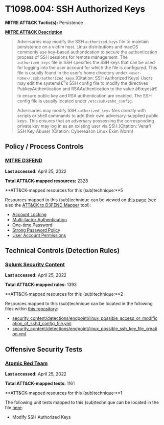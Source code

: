 # T1098.004: SSH Authorized Keys
**MITRE ATT&CK Tactic(s):** Persistence

**[MITRE ATT&CK Description](https://attack.mitre.org/techniques/T1098/004)**
<blockquote>Adversaries may modify the SSH <code>authorized_keys</code> file to maintain persistence on a victim host. Linux distributions and macOS commonly use key-based authentication to secure the authentication process of SSH sessions for remote management. The <code>authorized_keys</code> file in SSH specifies the SSH keys that can be used for logging into the user account for which the file is configured. This file is usually found in the user's home directory under <code>&lt;user-home&gt;/.ssh/authorized_keys</code>.(Citation: SSH Authorized Keys) Users may edit the systemâ€™s SSH config file to modify the directives PubkeyAuthentication and RSAAuthentication to the value â€œyesâ€ to ensure public key and RSA authentication are enabled. The SSH config file is usually located under <code>/etc/ssh/sshd_config</code>.

Adversaries may modify SSH <code>authorized_keys</code> files directly with scripts or shell commands to add their own adversary-supplied public keys. This ensures that an adversary possessing the corresponding private key may log in as an existing user via SSH.(Citation: Venafi SSH Key Abuse) (Citation: Cybereason Linux Exim Worm)</blockquote>
## Policy / Process Controls
### [MITRE D3FEND](https://d3fend.mitre.org/)
**Last accessed:** April 25, 2022

**Total ATT&CK-mapped resources:** 2328

**ATT&CK-mapped resources for this (sub)technique:**5

Resources mapped to this (sub)technique can be viewed on [this page](https://d3fend.mitre.org/) (see also the [ATT&CK to D3FEND Mapper](https://d3fend.mitre.org/tools/attack-mapper) tool):

* [Account Locking](https://d3fend.mitre.org/techniques/d3f:AccountLocking)
* [Multi-factor Authentication](https://d3fend.mitre.org/techniques/d3f:Multi-factorAuthentication)
* [One-time Password](https://d3fend.mitre.org/techniques/d3f:One-timePassword)
* [Strong Password Policy](https://d3fend.mitre.org/techniques/d3f:StrongPasswordPolicy)
* [User Account Permissions](https://d3fend.mitre.org/techniques/d3f:UserAccountPermissions)

## Technical Controls (Detection Rules)
### [Splunk Security Content](https://github.com/splunk/security_content)
**Last accessed:** April 25, 2022

**Total ATT&CK-mapped rules:** 1393

**ATT&CK-mapped resources for this (sub)technique:**2

Resources mapped to this (sub)technique can be located in the following files within [this repository](https://github.com/splunk/security_content/tree/develop/detections):

* [security_content/detections/endpoint/linux_possible_access_or_modification_of_sshd_config_file.yml](https://github.com/splunk/security_content/blob/develop/detections/endpoint/linux_possible_access_or_modification_of_sshd_config_file.yml)
* [security_content/detections/endpoint/linux_possible_ssh_key_file_creation.yml](https://github.com/splunk/security_content/blob/develop/detections/endpoint/linux_possible_ssh_key_file_creation.yml)


## Offensive Security Tests
### [Atomic Red Team](https://github.com/redcanaryco/atomic-red-team)
**Last accessed:** April 25, 2022

**Total ATT&CK-mapped tests:** 1161

**ATT&CK-mapped resources for this (sub)technique:**1

The following unit tests mapped to this (sub)technique can be located in the file [here](https://github.com/redcanaryco/atomic-red-team/tree/master/atomics/T1098.004/T1098.004.yaml):

* Modify SSH Authorized Keys

